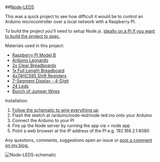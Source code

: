 ##[Node-LEDS](http://www.quietless.com/kitchen/controlling-24-leds-with-node-js-and-a-raspberry-pi/)

This was a quick project to see how difficult it would be to control an Arduino microcontroller over a local network with a Raspberry PI.

To build the project you'll need to setup Node.js. [ideally on a PI if you want to build the project to spec.](http://www.quietless.com/kitchen/how-to-setup-node-js-on-a-raspberry-pi/)

Materials used in this project:

 * [Raspberry PI Model B](http://www.raspberrypi.org/)
 * [Arduino Leonardo](https://www.sparkfun.com/products/11286)
 * [2x Clear Breadboards](https://www.sparkfun.com/products/9567)
 * [1x Full Length Breadboard](https://www.sparkfun.com/products/112)
 * [4x74HC595 Shift Registers](https://www.sparkfun.com/products/733)
 * [7-Segment Display - 4-Digit](https://www.sparkfun.com/products/9481)
 * [24 Leds](http://www.amazon.com/microtivity-IL188-Assorted-Resistors-Colors/dp/B0060FGA8A)
 * [Bunch of Jumper Wires](http://www.amazon.com/Breadboard-jumper-wire-75pcs-pack/dp/B0040DEI9M)

Installation:

 1. [Follow the schematic to wire everything up](http://quietless.com/docs/node-leds/node-leds.pdf)
 2. Flash the sketch at /arduino/node-led/node-led.ino onto your Arduino
 3. Connect the Arduino to your PI
 4. Fire up the Node server by running the app via > node app
 5. Point a web browser at the IP address of the PI e.g. 192.168.2.1:8080

Any questions, comments, suggestions open an issue or [post a comment on my blog.](http://www.quietless.com/kitchen/controlling-24-leds-with-node-js-and-a-raspberry-pi/)


![Node-LEDS-schematic](http://quietless.com/docs/node-leds/node-leds.png "Node-LEDS-schematic")